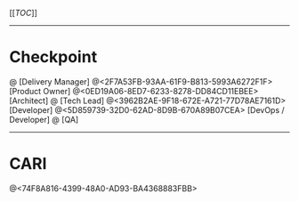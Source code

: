 [[_TOC_]]

___

# Checkpoint
@<F34AE528-328C-6FF1-B8A8-7502D9B6C231>  [Delivery Manager]
@<2F7A53FB-93AA-61F9-B813-5993A6272F1F> [Product Owner]
@<0ED19A06-8ED7-6233-8278-DD84CD11EBEE>  [Architect]
@<DE58388A-475B-68F7-A222-1DD0000B6525> [Tech Lead]
@<3962B2AE-9F18-672E-A721-77D78AE7161D> [Developer]
@<5D859739-32D0-62AD-8D9B-670A89B07CEA> [DevOps / Developer]
@<C4558A09-A799-690D-BDB3-2D2528241DB3> [QA]
___

# CARI
@<74F8A816-4399-48A0-AD93-BA4368883FBB> 